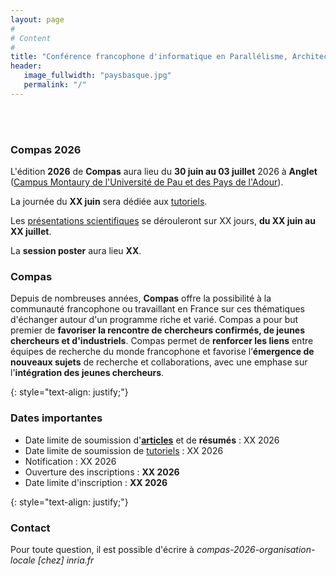 ```yaml
---
layout: page
#
# Content
#
title: "Conférence francophone d'informatique en Parallélisme, Architecture et Système (COMPAS 2026)"
header:
   image_fullwidth: "paysbasque.jpg"
   permalink: "/"
---
```



<BR>&nbsp;<BR>

### Compas 2026

L'édition **2026** de **Compas** aura lieu du **30 juin au 03 juillet**
2026 à **Anglet** ([Campus Montaury de l'Université de Pau et des Pays de l'Adour](venue)).

La journée du **XX juin** sera dédiée aux [tutoriels](tutoriels).

Les [présentations scientifiques](programme) se dérouleront sur XX jours, **du XX juin au XX juillet**.

La **session poster** aura lieu **XX**.

### Compas

Depuis de nombreuses années, **Compas** offre la possibilité à la
communauté francophone ou travaillant en France sur ces thématiques
d'échanger autour d'un programme riche et varié. Compas a pour but
premier de **favoriser la rencontre de chercheurs confirmés, de jeunes
chercheurs et d'industriels**. Compas permet de **renforcer les
liens** entre équipes de recherche du monde francophone et favorise
l’**émergence de nouveaux sujets** de recherche et collaborations,
avec une emphase sur l'**intégration des jeunes chercheurs**.

{: style="text-align: justify;"}


### Dates importantes

* Date limite de soumission d'[**articles**](https://hal.science/COMPAS2025/) et de **résumés** : XX 2026
* Date limite de soumission de [tutoriels](tutoriels) : XX 2026
* Notification : XX 2026
* Ouverture des inscriptions : **XX 2026**
* Date limite d'inscription : **XX 2026**

{: style="text-align: justify;"}


### Contact

Pour toute question, il est possible d'écrire à
*compas-2026-organisation-locale [chez] inria.fr*
